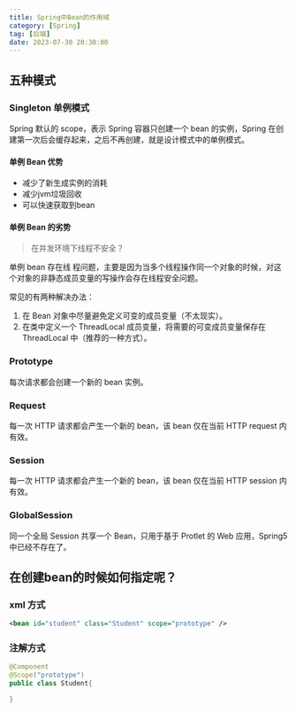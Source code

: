 ```yaml
---
title: Spring中Bean的作用域
category: [Spring]
tag: [后端]
date: 2023-07-30 20:30:00
---
```


## 五种模式

### Singleton 单例模式

Spring 默认的 scope，表示 Spring 容器只创建一个 bean 的实例，Spring 在创建第一次后会缓存起来，之后不再创建，就是设计模式中的单例模式。

#### 单例 Bean 优势

- 减少了新生成实例的消耗
- 减少jvm垃圾回收
- 可以快速获取到bean

#### 单例 Bean 的劣势

> 在并发环境下线程不安全？

单例 bean 存在线 程问题，主要是因为当多个线程操作同⼀个对象的时候，对这个对象的⾮静态成员变量的写操作会存在线程安全问题。

常⻅的有两种解决办法：

1. 在 Bean 对象中尽量避免定义可变的成员变量（不太现实）。
2. 在类中定义⼀个 ThreadLocal 成员变量，将需要的可变成员变量保存在 ThreadLocal 中（推荐的⼀种⽅式）。

### Prototype

每次请求都会创建⼀个新的 bean 实例。

### Request

每⼀次 HTTP 请求都会产⽣⼀个新的 bean，该 bean 仅在当前 HTTP request 内有效。

### Session

每⼀次 HTTP 请求都会产⽣⼀个新的 bean，该 bean 仅在当前 HTTP session 内有效。

### GlobalSession

同一个全局 Session 共享一个 Bean，只用于基于 Protlet 的 Web 应用，Spring5 中已经不存在了。

## 在创建bean的时候如何指定呢？

### xml 方式

```xml
<bean id="student" class="Student" scope="prototype" />
```

### 注解方式

```java
@Component
@Scope("prototype")
public class Student{

}
```

